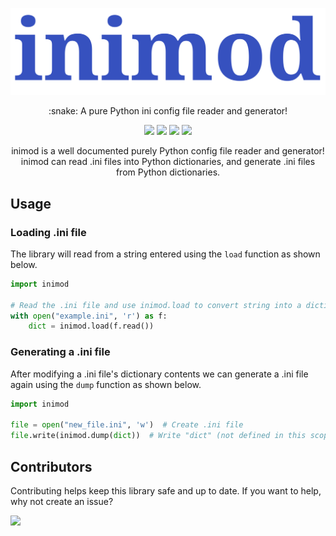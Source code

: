<p align="center">
    <img src=".github/inimod-logo.png" alt="inimod logo">
</p>

<p align="center">
    :snake: A pure Python ini config file reader and generator!
</p>

<p align="center">
<a href="./LICENSE.md"><img src="https://img.shields.io/badge/license-MIT-blue.svg"></a>
<a href="https://github.com/hrszpuk"><img src="https://img.shields.io/github/followers/hrszpuk?style=social"></a>
<a href="https://twitter.com/hrszpuk"><img src="https://img.shields.io/twitter/follow/hrszpuk?style=social"></a>
<a href="https://github.com/hrszpuk/inimod/issues"><img src="https://img.shields.io/github/issues/hrszpuk/rectx"></a>
</p>

<p align="center">
    inimod is a well documented purely Python config file reader and generator!<br>
    inimod can read .ini files into Python dictionaries, and generate .ini files from Python dictionaries.
</p>

## Usage

### Loading .ini file
The library will read from a string entered using the `load` function as shown below.

```py
import inimod 

# Read the .ini file and use inimod.load to convert string into a dictionary
with open("example.ini", 'r') as f:
    dict = inimod.load(f.read())
```

### Generating a .ini file
After modifying a .ini file's dictionary contents we can generate a .ini file again using the `dump` function as shown below.

```py 
import inimod

file = open("new_file.ini", 'w')  # Create .ini file
file.write(inimod.dump(dict))  # Write "dict" (not defined in this scope) to file!
```


## Contributors
Contributing helps keep this library safe and up to date. 
If you want to help, why not create an issue?

<a href="https://github.com/hrszpuk/inimod/graphs/contributors">
  <img src="https://contrib.rocks/image?repo=hrszpuk/inimod" />
</a>
